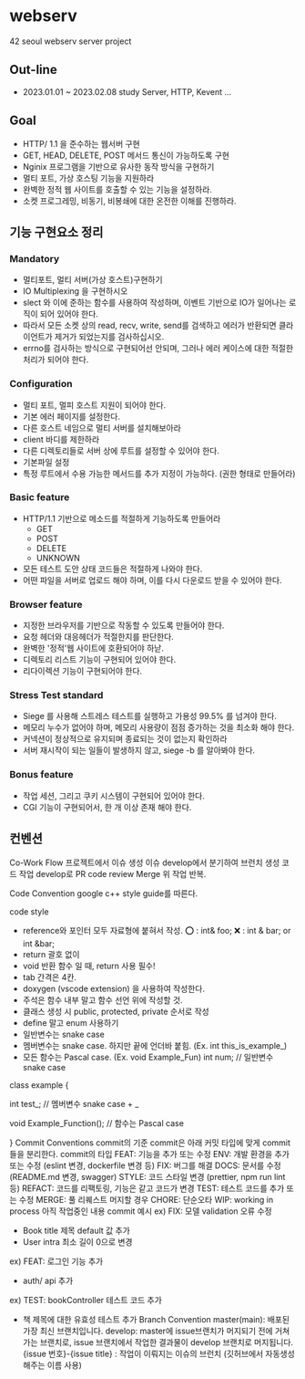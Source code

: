 # webserv
42 seoul webserv server project

## Out-line 
- 2023.01.01 ~ 2023.02.08 study Server, HTTP, Kevent ...

## Goal 
- HTTP/ 1.1 을 준수하는 웹서버 구현
- GET, HEAD, DELETE, POST 메서드 통신이 가능하도록 구현
- Nginix 프로그램을 기반으로 유사한 동작 방식을 구현하기 
- 멀티 포트, 가상 호스팅 기능을 지원하라 
- 완벽한 정적 웹 사이트를 호출할 수 있는 기능을 설정하라. 
- 소켓 프로그레밍, 비동기, 비봉쇄에 대한 온전한 이해를 진행하라.

## 기능 구현요소 정리 

### Mandatory
- 멀티포트, 멀티 서버(가상 호스트)구현하기 
- IO Multiplexing 을 구현하시오
- slect 와 이에 준하는 함수를 사용하여 작성하며, 이벤트 기반으로 IO가 일어나는 로직이 되어 있어야 한다. 
- 따라서 모든 소켓 상의 read, recv, write, send를 검색하고 에러가 반환되면 클라이언트가 제거가 되었는지를 검사하십시오. 
- errno를 검사하는 방식으로 구현되어선 안되며, 그러나 에러 케이스에 대한 적절한 처리가 되어야 한다. 

### Configuration 
- 멀티 포트, 멀피 호스트 지원이 되어야 한다. 
- 기본 에러 페이지를 설정한다.
- 다른 호스트 네임으로 멀티 서버를 설치해보아라
- client 바디를 제한하라 
- 다른 디렉토리들로 서버 상에 루트를 설정할 수 있어야 한다. 
- 기본파일 설정 
- 특정 루트에서 수용 가능한 메서드를 추가 지정이 가능하다. (권한 형태로 만들어라)

### Basic feature 
- HTTP/1.1 기반으로 메소드를 적절하게 기능하도록 만들어라 
	- GET
	- POST
	- DELETE
	- UNKNOWN
- 모든 테스트 도안 상태 코드들은 적절하게 나와야 한다. 
- 어떤 파일을 서버로 업로드 해야 하며, 이를 다시 다운로드 받을 수 있어야 한다. 

### Browser feature 
- 지정한 브라우저를 기반으로 작동할 수 있도록 만들어야 한다. 
- 요청 헤더와 대응헤더가 적절한지를 판단한다. 
- 완벽한 '정적'웹 사이트에 호환되어야 하낟. 
- 디렉토리 리스트 기능이 구현되어 있어야 한다. 
- 리다이렉션 기능이 구현되어야 한다. 

### Stress Test standard
- Siege 를 사용해 스트레스 테스트를 실행하고 가용성 99.5% 를 넘겨야 한다. 
- 메모리 누수가 없어야 하며, 메모리 사용량이 점점 증가하는 것을 최소화 해야 한다. 
- 커넥션이 정상적으로 유지되며 종료되는 것이 없는지 확인하라 
- 서버 재시작이 되는 일들이 발생하지 않고, siege -b 를 알아봐야 한다. 

### Bonus feature 
- 작업 세션, 그리고 쿠키 시스템이 구현되어 있어야 한다. 
- CGI 기능이 구현되어서, 한 개 이상 존재 해야 한다. 

## 컨벤션 
Co-Work Flow
프로젝트에서 이슈 생성
이슈 develop에서 분기하여 브런치 생성
코드 작업
develop로 PR
code review
Merge
위 작업 반복.

Code Convention
google c++ style guide를 따른다.

code style
- reference와 포인터 모두 자료형에 붙혀서 작성.
⭕️ : int& foo;
❌ : int & bar; or int &bar;
- return 괄호 없이
- void 반환 함수 일 때, return 사용 필수!
- tab 간격은 4칸.
- doxygen (vscode extension) 을 사용하여 작성한다.
- 주석은 함수 내부 말고 함수 선언 위에 작성할 것.
- 클래스 생성 시 public, protected, private 순서로 작성
- define 말고 enum 사용하기
- 일반변수는 snake case 
- 멤버변수는 snake case. 하지만 끝에 언더바 붙힘. (Ex. int this_is_example_)
- 모든 함수는 Pascal case. (Ex. void Example_Fun)
int num; // 일반변수 snake case

class example {

  int test_; // 멤버변수 snake case + _

  void Example_Function(); // 함수는 Pascal case

}
Commit Conventions
commit의 기준
commit은 아래 커밋 타입에 맞게 commit들을 분리한다.
commit의 타입
FEAT: 기능을 추가 또는 수정
ENV: 개발 환경을 추가 또는 수정 (eslint 변경, dockerfile 변경 등)
FIX: 버그를 해결
DOCS: 문서를 수정 (README.md 변경, swagger)
STYLE: 코드 스타일 변경 (prettier, npm run lint 등)
REFACT: 코드를 리팩토링, 기능은 같고 코드가 변경
TEST: 테스트 코드를 추가 또는 수정
MERGE: 풀 리퀘스트 머지할 경우
CHORE: 단순오타
WIP: working in process 아직 작업중인 내용
commit 예시
ex)
FIX: 모델 validation 오류 수정
- Book title 제목 default 값 추가
- User intra 최소 길이 0으로 변경

ex)
FEAT: 로그인 기능 추가
- auth/ api 추가

ex)
TEST: bookController 테스트 코드 추가 
- 책 제목에 대한 유효성 테스트 추가
Branch Convention
master(main): 배포된 가장 최신 브랜치입니다.
develop: master에 issue브랜치가 머지되기 전에 거쳐가는 브랜치로, issue 브랜치에서 작업한 결과물이 develop 브랜치로 머지됩니다.
{issue 번호}-{issue title} : 작업이 이뤄지는 이슈의 브런치 (깃허브에서 자동생성해주는 이름 사용)
